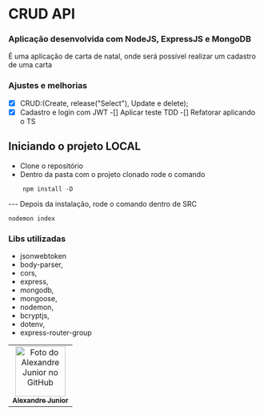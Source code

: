 # CRUD API

### Aplicação desenvolvida com NodeJS, ExpressJS e MongoDB

É uma aplicação de carta de natal, onde será possível realizar um cadastro de uma carta 

### Ajustes e melhorias

-[X] CRUD:(Create, release("Select"), Update e delete);
-[X] Cadastro e login com JWT
-[] Aplicar teste TDD
-[] Refatorar aplicando o TS

## Iniciando o projeto LOCAL
- Clone o repositório
- Dentro da pasta com o projeto clonado rode o comando

```
    npm install -D

```
--- Depois da instalação, rode o comando dentro de SRC 

```
nodemon index

```

### Libs utilizadas

* jsonwebtoken
* body-parser,
* cors,
* express,
* mongodb,
* mongoose,
* nodemon,
* bcryptjs,
* dotenv,
* express-router-group

<table>
  <tr>
    <td align="center">
      <a href="#">
        <img src="https://avatars.githubusercontent.com/u/35452628" width="100px;" alt="Foto do Alexandre Junior no GitHub"/><br>
        <sub>
          <b>Alexandre Junior</b>
        </sub>
      </a>
    </td>
  </tr>
</table>
